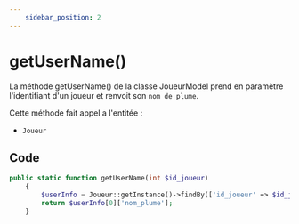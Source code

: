 ```yaml
---
    sidebar_position: 2
---
```


# getUserName()

La méthode getUserName() de la classe JoueurModel prend en paramètre l'identifiant d'un joueur et renvoit son `nom de plume`.

Cette méthode fait appel a l'entitée :
- `Joueur`

## Code

```php title="JoueurModel.php"
public static function getUserName(int $id_joueur)
    {
        $userInfo = Joueur::getInstance()->findBy(['id_joueur' => $id_joueur]);
        return $userInfo[0]['nom_plume'];
    }
```